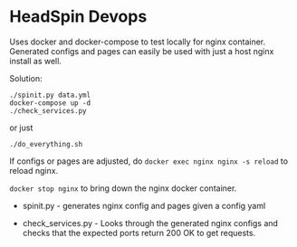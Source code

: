 # HeadSpin Devops

Uses docker and docker-compose to test locally for nginx container.  Generated configs and pages can easily be used with just a host nginx install as well.

Solution:
````shell
./spinit.py data.yml
docker-compose up -d
./check_services.py
````

or just 

````shell
./do_everything.sh
````

If configs or pages are adjusted, do `docker exec nginx nginx -s reload` to reload nginx.

`docker stop nginx` to bring down the nginx docker container.

+ spinit.py - generates nginx config and pages given a config yaml

+ check_services.py - Looks through the generated nginx configs and checks that the expected ports return 200 OK to get requests.